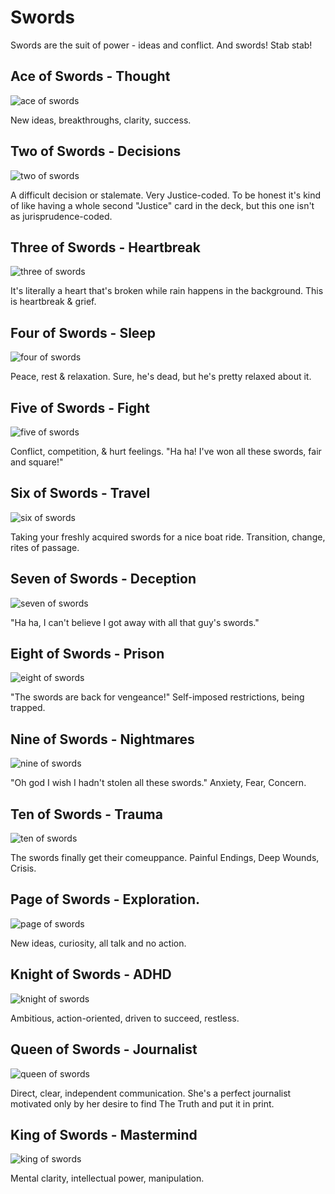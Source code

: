# Swords
Swords are the suit of power - ideas and conflict. And swords! Stab stab!

## Ace of Swords - Thought

![ace of swords](../../images/tarot/minor/swords01.jpg)

New ideas, breakthroughs, clarity, success.

## Two of Swords - Decisions

![two of swords](../../images/tarot/minor/swords02.jpg)

A difficult decision or stalemate. Very Justice-coded.
To be honest it's kind of like having a whole second "Justice" card in the deck,
but this one isn't as jurisprudence-coded.

## Three of Swords - Heartbreak

![three of swords](../../images/tarot/minor/swords03.jpg)

It's literally a heart that's broken while rain happens in the background.
This is heartbreak & grief.

## Four of Swords - Sleep

![four of swords](../../images/tarot/minor/swords04.jpg)

Peace, rest & relaxation.
Sure, he's dead, but he's pretty relaxed about it.

## Five of Swords - Fight

![five of swords](../../images/tarot/minor/swords05.jpg)

Conflict, competition, & hurt feelings. "Ha ha! I've won all these swords, fair and square!"

## Six of Swords - Travel

![six of swords](../../images/tarot/minor/swords06.jpg)

Taking your freshly acquired swords for a nice boat ride. Transition, change, rites of passage.

## Seven of Swords - Deception

![seven of swords](../../images/tarot/minor/swords07.jpg)

"Ha ha, I can't believe I got away with all that guy's swords."

## Eight of Swords - Prison

![eight of swords](../../images/tarot/minor/swords08.jpg)

"The swords are back for vengeance!" Self-imposed restrictions, being trapped.

## Nine of Swords - Nightmares

![nine of swords](../../images/tarot/minor/swords09.jpg)

"Oh god I wish I hadn't stolen all these swords." Anxiety, Fear, Concern.

## Ten of Swords - Trauma

![ten of swords](../../images/tarot/minor/swords10.jpg)

The swords finally get their comeuppance. Painful Endings, Deep Wounds, Crisis.

## Page of Swords - Exploration.

![page of swords](../../images/tarot/minor/swords11.jpg)

New ideas, curiosity, all talk and no action.

## Knight of Swords - ADHD

![knight of swords](../../images/tarot/minor/swords12.jpg)

Ambitious, action-oriented, driven to succeed, restless.

## Queen of Swords - Journalist

![queen of swords](../../images/tarot/minor/swords13.jpg)

Direct, clear, independent communication.
She's a perfect journalist motivated only by her desire to find The Truth and put it in print.

## King of Swords - Mastermind

![king of swords](../../images/tarot/minor/swords14.jpg)

Mental clarity, intellectual power, manipulation.